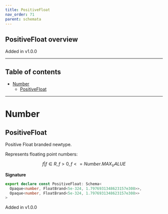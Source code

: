 ```yaml
---
title: PositiveFloat
nav_order: 71
parent: schemata
---
```


## PositiveFloat overview

Added in v1.0.0

---

<h2 class="text-delta">Table of contents</h2>

- [Number](#number)
  - [PositiveFloat](#positivefloat)

---

# Number

## PositiveFloat

Positive Float branded newtype.

Represents floating point numbers:

```math
 { f | f ∈ R, f > 0, f <= Number.MAX_VALUE }
```

**Signature**

```ts
export declare const PositiveFloat: Schema<
  Opaque<number, FloatBrand<5e-324, 1.7976931348623157e308>>,
  Opaque<number, FloatBrand<5e-324, 1.7976931348623157e308>>
>
```

Added in v1.0.0
